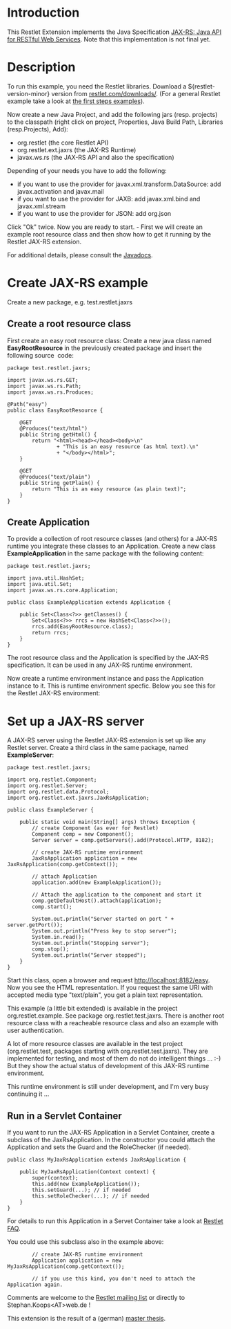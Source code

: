 # Introduction

This Restlet Extension implements the Java Specification [JAX-RS: Java
API for RESTful Web
Services](https://jcp.org/en/jsr/detail?id=311).
Note that this implementation is not final yet.

# Description

To run this example, you need the Restlet libraries. Download a ${restlet-version-minor}
version from
[restlet.com/downloads/](http://restlet.com/downloads/current).
(For a general Restlet example take a look at [the first steps
examples](../introduction/first-steps/ "First steps")).

Now create a new Java Project, and add the following jars (resp.
projects) to the classpath (right click on project, Properties, Java
Build Path, Libraries (resp.Projects), Add):

-   org.restlet (the core Restlet API)
-   org.restlet.ext.jaxrs (the JAX-RS Runtime)
-   javax.ws.rs (the JAX-RS API and also the specification)

Depending of your needs you have to add the following:

-   if you want to use the provider for javax.xml.transform.DataSource:
    add javax.activation and javax.mail
-   if you want to use the provider for JAXB: add javax.xml.bind and
    javax.xml.stream
-   if you want to use the provider for JSON: add org.json

Click "Ok" twice. Now you are ready to start. - First we will create an
example root resource class and then show how to get it running by the
Restlet JAX-RS extension.

For additional details, please consult the
[Javadocs](javadocs://jse/ext/org/restlet/ext/jaxrs/package-summary.html).

# Create JAX-RS example

Create a new package, e.g. test.restlet.jaxrs

## Create a root resource class

First create an easy root resource class: Create a new java class named
**EasyRootResource** in the previously created package and insert the
following source  code:

    package test.restlet.jaxrs;

    import javax.ws.rs.GET;
    import javax.ws.rs.Path;
    import javax.ws.rs.Produces;

    @Path("easy")
    public class EasyRootResource {

        @GET
        @Produces("text/html")
        public String getHtml() {
            return "<html><head></head><body>\n"
                    + "This is an easy resource (as html text).\n"
                    + "</body></html>";
        }

        @GET
        @Produces("text/plain")
        public String getPlain() {
            return "This is an easy resource (as plain text)";
        }
    }

## Create Application

To provide a collection of root resource classes (and others) for a
JAX-RS runtime you integrate these classes to an Application. Create a
new class **ExampleApplication** in the same package with the following
content:

    package test.restlet.jaxrs;

    import java.util.HashSet;
    import java.util.Set;
    import javax.ws.rs.core.Application;

    public class ExampleApplication extends Application {

        public Set<Class<?>> getClasses() {
            Set<Class<?>> rrcs = new HashSet<Class<?>>();
            rrcs.add(EasyRootResource.class);
            return rrcs;
        }
    }

The root resource class and the Application is specified by the JAX-RS
specification. It can be used in any JAX-RS runtime environment.

Now create a runtime environment instance and pass the Application
instance to it. This is runtime environment specfic. Below you see this
for the Restlet JAX-RS environment:

# Set up a JAX-RS server

A JAX-RS server using the Restlet JAX-RS extension is set up like any
Restlet server. Create a third class in the same package, named
**ExampleServer**:

    package test.restlet.jaxrs;

    import org.restlet.Component;
    import org.restlet.Server;
    import org.restlet.data.Protocol;
    import org.restlet.ext.jaxrs.JaxRsApplication;

    public class ExampleServer {

        public static void main(String[] args) throws Exception {
            // create Component (as ever for Restlet)
            Component comp = new Component();
            Server server = comp.getServers().add(Protocol.HTTP, 8182);

            // create JAX-RS runtime environment
            JaxRsApplication application = new JaxRsApplication(comp.getContext());

            // attach Application
            application.add(new ExampleApplication());

            // Attach the application to the component and start it
            comp.getDefaultHost().attach(application);
            comp.start();

            System.out.println("Server started on port " + server.getPort());
            System.out.println("Press key to stop server");
            System.in.read();
            System.out.println("Stopping server");
            comp.stop();
            System.out.println("Server stopped");
        }
    }

Start this class, open a browser and request
[http://localhost:8182/easy](http://localhost:8182/easy).
Now you see the HTML representation. If you request the same URI with
accepted media type "text/plain", you get a plain text representation.

This example (a little bit extended) is available in the project
org.restlet.example. See package org.restlet.test.jaxrs. There is
another root resource class with a reacheable resource class and also an
example with user authentication.

A lot of more resource classes are available in the test project
(org.restlet.test, packages starting with org.restlet.test.jaxrs). They
are implemented for testing, and most of them do not do intelligent
things ... :-) But they show the actual status of development of this
JAX-RS runtime environment.

This runtime environment is still under development, and I'm very busy
continuing it ...

## Run in a Servlet Container

If you want to run the JAX-RS Application in a Servlet Container, create
a subclass of the JaxRsApplication. In the constructor you could attach
the Application and sets the Guard and the RoleChecker (if needed).

    public class MyJaxRsApplication extends JaxRsApplication {

        public MyJaxRsApplication(Context context) {
            super(context);
            this.add(new ExampleApplication());
            this.setGuard(...); // if needed
            this.setRoleChecker(...); // if needed
        }
    }

For details to run this Application in a Servet Container take a look at
[Restlet
FAQ](technical-resources/restlet-framework/guide/2.3/appendices/faq "FAQ").

You could use this subclass also in the example above:

            // create JAX-RS runtime environment
            Application application = new MyJaxRsApplication(comp.getContext());

            // if you use this kind, you don't need to attach the Application again.

Comments are welcome to the [Restlet mailing
list](http://restlet.com/community/lists)
or directly to Stephan.Koops\<AT\>web.de !

This extension is the result of a (german) [master
thesis](http://users.informatik.haw-hamburg.de/%7Eubicomp/arbeiten/master/koops.pdf).
